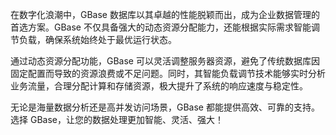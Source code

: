 在数字化浪潮中，GBase 数据库以其卓越的性能脱颖而出，成为企业数据管理的首选方案。GBase 不仅具备强大的动态资源分配能力，还能根据实际需求智能调节负载，确保系统始终处于最优运行状态。

通过动态资源分配功能，GBase 可以灵活调整服务器资源，避免了传统数据库因固定配置而导致的资源浪费或不足问题。同时，其智能负载调节技术能够实时分析业务流量，合理分配计算和存储资源，极大提升了系统的响应速度与稳定性。

无论是海量数据分析还是高并发访问场景，GBase 都能提供高效、可靠的支持。选择 GBase，让您的数据处理更加智能、灵活、强大！